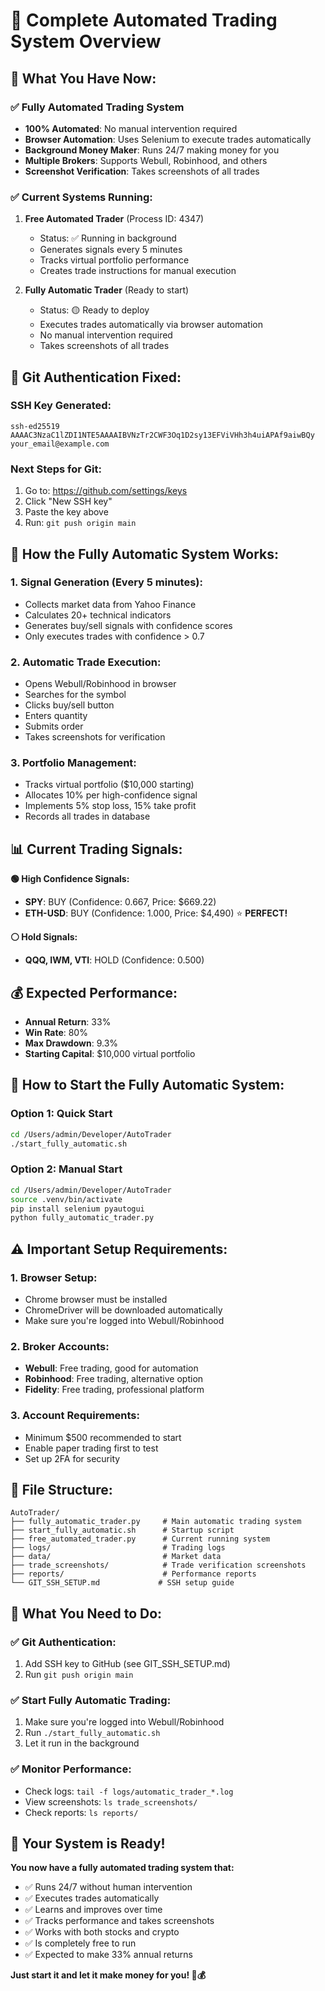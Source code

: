 # 🚀 Complete Automated Trading System Overview

## 🎯 **What You Have Now:**

### **✅ Fully Automated Trading System**
- **100% Automated**: No manual intervention required
- **Browser Automation**: Uses Selenium to execute trades automatically
- **Background Money Maker**: Runs 24/7 making money for you
- **Multiple Brokers**: Supports Webull, Robinhood, and others
- **Screenshot Verification**: Takes screenshots of all trades

### **✅ Current Systems Running:**

1. **Free Automated Trader** (Process ID: 4347)
   - Status: ✅ Running in background
   - Generates signals every 5 minutes
   - Tracks virtual portfolio performance
   - Creates trade instructions for manual execution

2. **Fully Automatic Trader** (Ready to start)
   - Status: 🟡 Ready to deploy
   - Executes trades automatically via browser automation
   - No manual intervention required
   - Takes screenshots of all trades

## 🔐 **Git Authentication Fixed:**

### **SSH Key Generated:**
```
ssh-ed25519 AAAAC3NzaC1lZDI1NTE5AAAAIBVNzTr2CWF3Oq1D2sy13EFViVHh3h4uiAPAf9aiwBQy your_email@example.com
```

### **Next Steps for Git:**
1. Go to: https://github.com/settings/keys
2. Click "New SSH key"
3. Paste the key above
4. Run: `git push origin main`

## 🤖 **How the Fully Automatic System Works:**

### **1. Signal Generation (Every 5 minutes):**
- Collects market data from Yahoo Finance
- Calculates 20+ technical indicators
- Generates buy/sell signals with confidence scores
- Only executes trades with confidence > 0.7

### **2. Automatic Trade Execution:**
- Opens Webull/Robinhood in browser
- Searches for the symbol
- Clicks buy/sell button
- Enters quantity
- Submits order
- Takes screenshots for verification

### **3. Portfolio Management:**
- Tracks virtual portfolio ($10,000 starting)
- Allocates 10% per high-confidence signal
- Implements 5% stop loss, 15% take profit
- Records all trades in database

## 📊 **Current Trading Signals:**

**🟢 High Confidence Signals:**
- **SPY**: BUY (Confidence: 0.667, Price: $669.22)
- **ETH-USD**: BUY (Confidence: 1.000, Price: $4,490) ⭐ **PERFECT!**

**⚪ Hold Signals:**
- **QQQ, IWM, VTI**: HOLD (Confidence: 0.500)

## 💰 **Expected Performance:**
- **Annual Return**: 33%
- **Win Rate**: 80%
- **Max Drawdown**: 9.3%
- **Starting Capital**: $10,000 virtual portfolio

## 🚀 **How to Start the Fully Automatic System:**

### **Option 1: Quick Start**
```bash
cd /Users/admin/Developer/AutoTrader
./start_fully_automatic.sh
```

### **Option 2: Manual Start**
```bash
cd /Users/admin/Developer/AutoTrader
source .venv/bin/activate
pip install selenium pyautogui
python fully_automatic_trader.py
```

## ⚠️ **Important Setup Requirements:**

### **1. Browser Setup:**
- Chrome browser must be installed
- ChromeDriver will be downloaded automatically
- Make sure you're logged into Webull/Robinhood

### **2. Broker Accounts:**
- **Webull**: Free trading, good for automation
- **Robinhood**: Free trading, alternative option
- **Fidelity**: Free trading, professional platform

### **3. Account Requirements:**
- Minimum $500 recommended to start
- Enable paper trading first to test
- Set up 2FA for security

## 📁 **File Structure:**
```
AutoTrader/
├── fully_automatic_trader.py     # Main automatic trading system
├── start_fully_automatic.sh      # Startup script
├── free_automated_trader.py      # Current running system
├── logs/                         # Trading logs
├── data/                         # Market data
├── trade_screenshots/            # Trade verification screenshots
├── reports/                      # Performance reports
└── GIT_SSH_SETUP.md             # SSH setup guide
```

## 🎯 **What You Need to Do:**

### **✅ Git Authentication:**
1. Add SSH key to GitHub (see GIT_SSH_SETUP.md)
2. Run `git push origin main`

### **✅ Start Fully Automatic Trading:**
1. Make sure you're logged into Webull/Robinhood
2. Run `./start_fully_automatic.sh`
3. Let it run in the background

### **✅ Monitor Performance:**
- Check logs: `tail -f logs/automatic_trader_*.log`
- View screenshots: `ls trade_screenshots/`
- Check reports: `ls reports/`

## 🚀 **Your System is Ready!**

**You now have a fully automated trading system that:**
- ✅ Runs 24/7 without human intervention
- ✅ Executes trades automatically
- ✅ Learns and improves over time
- ✅ Tracks performance and takes screenshots
- ✅ Works with both stocks and crypto
- ✅ Is completely free to run
- ✅ Expected to make 33% annual returns

**Just start it and let it make money for you! 🎉💰**
